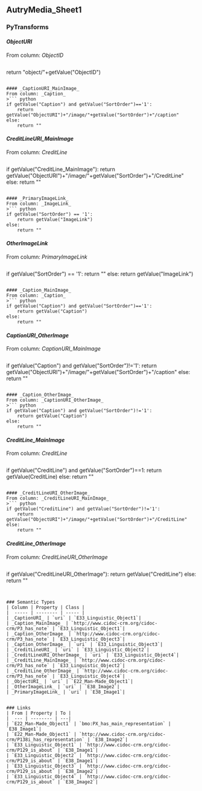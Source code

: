 ## AutryMedia_Sheet1

### PyTransforms
#### _ObjectURI_
From column: _ObjectID_
>``` python
return "object/"+getValue("ObjectID")
```

#### _CaptionURI_MainImage_
From column: _Caption_
>``` python
if getValue("Caption") and getValue("SortOrder")=='1':
    return getValue("ObjectURI")+"/image/"+getValue("SortOrder")+"/caption"
else:
    return ""
```

#### _CreditLineURI_MainImage_
From column: _CreditLine_
>``` python
if getValue("CreditLine_MainImage"):
    return getValue("ObjectURI")+"/image/"+getValue("SortOrder")+"/CreditLine"
else:
    return ""
```

#### _PrimaryImageLink_
From column: _ImageLink_
>``` python
if getValue("SortOrder") == '1':
    return getValue("ImageLink")
else:
    return ""
```

#### _OtherImageLink_
From column: _PrimaryImageLink_
>``` python
if getValue("SortOrder") == '1':
    return ""
else:
    return getValue("ImageLink")
```

#### _Caption_MainImage_
From column: _Caption_
>``` python
if getValue("Caption") and getValue("SortOrder")=='1':
    return getValue("Caption")
else:
    return ""
```

#### _CaptionURI_OtherImage_
From column: _CaptionURI_MainImage_
>``` python
if getValue("Caption") and getValue("SortOrder")!='1':
    return getValue("ObjectURI")+"/image/"+getValue("SortOrder")+"/caption"
else:
    return ""
```

#### _Caption_OtherImage_
From column: _CaptionURI_OtherImage_
>``` python
if getValue("Caption") and getValue("SortOrder")!='1':
    return getValue("Caption")
else:
    return ""
```

#### _CreditLine_MainImage_
From column: _CreditLine_
>``` python
if getValue("CreditLine") and getValue("SortOrder")==1:
    return getValue(CreditLine)
else:
    return ""
```

#### _CreditLineURI_OtherImage_
From column: _CreditLineURI_MainImage_
>``` python
if getValue("CreditLine") and getValue("SortOrder")!='1':
    return getValue("ObjectURI")+"/image/"+getValue("SortOrder")+"/CreditLine"
else:
    return ""
```

#### _CreditLine_OtherImage_
From column: _CreditLineURI_OtherImage_
>``` python
if getValue("CreditLineURI_OtherImage"):
    return getValue("CreditLine")
else:
    return ""
```


### Semantic Types
| Column | Property | Class |
|  ----- | -------- | ----- |
| _CaptionURI_ | `uri` | `E33_Linguistic_Object1`|
| _Caption_MainImage_ | `http://www.cidoc-crm.org/cidoc-crm/P3_has_note` | `E33_Linguistic_Object1`|
| _Caption_OtherImage_ | `http://www.cidoc-crm.org/cidoc-crm/P3_has_note` | `E33_Linguistic_Object3`|
| _Caption_OtherImage_ | `uri` | `E33_Linguistic_Object3`|
| _CreditLineURI_ | `uri` | `E33_Linguistic_Object2`|
| _CreditLineURI_OtherImage_ | `uri` | `E33_Linguistic_Object4`|
| _CreditLine_MainImage_ | `http://www.cidoc-crm.org/cidoc-crm/P3_has_note` | `E33_Linguistic_Object2`|
| _CreditLine_OtherImage_ | `http://www.cidoc-crm.org/cidoc-crm/P3_has_note` | `E33_Linguistic_Object4`|
| _ObjectURI_ | `uri` | `E22_Man-Made_Object1`|
| _OtherImageLink_ | `uri` | `E38_Image2`|
| _PrimaryImageLink_ | `uri` | `E38_Image1`|


### Links
| From | Property | To |
|  --- | -------- | ---|
| `E22_Man-Made_Object1` | `bmo:PX_has_main_representation` | `E38_Image1`|
| `E22_Man-Made_Object1` | `http://www.cidoc-crm.org/cidoc-crm/P138i_has_representation` | `E38_Image2`|
| `E33_Linguistic_Object1` | `http://www.cidoc-crm.org/cidoc-crm/P129_is_about` | `E38_Image1`|
| `E33_Linguistic_Object2` | `http://www.cidoc-crm.org/cidoc-crm/P129_is_about` | `E38_Image1`|
| `E33_Linguistic_Object3` | `http://www.cidoc-crm.org/cidoc-crm/P129_is_about` | `E38_Image2`|
| `E33_Linguistic_Object4` | `http://www.cidoc-crm.org/cidoc-crm/P129_is_about` | `E38_Image2`|
